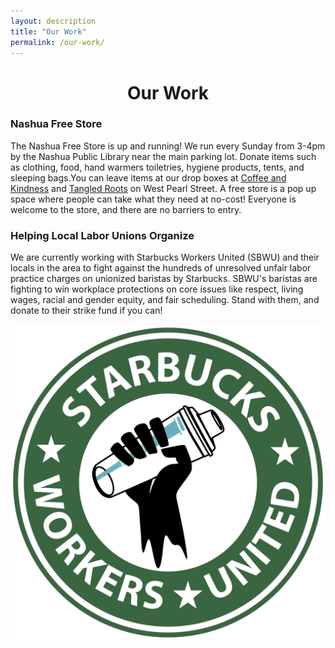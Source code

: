 ```yaml
---
layout: description
title: "Our Work"
permalink: /our-work/
---
```


<h1 style="text-align: center;"> Our Work </h1>

<h3>Nashua Free Store</h3>
<div class="two-columns">
  <div>
    <p>The Nashua Free Store is up and running! We run every Sunday from 3-4pm by the Nashua Public Library near the main parking lot. Donate items such as clothing, food, hand warmers toiletries, hygiene products, tents, and sleeping bags.You can leave items at our drop boxes at <a href="https://maps.app.goo.gl/eNwZFLw8yF3F2h1M7">Coffee and Kindness</a> and <a href="https://maps.app.goo.gl/qceu2BrW4uZyBKmF6">Tangled Roots</a> on West Pearl Street. A free store is a pop up space where people can take what they need at no-cost! Everyone is welcome to the store, and there are no barriers to entry.</p>
  </div>
  <div></div>
  <!-- TODO: enable the following once social sponsorship is approved -->
  <!-- <div>
      <script src="https://donorbox.org/widget.js" paypalExpress="false"></script><iframe src="https://donorbox.org/embed/nashua-free-store-fundraising?language=en-us" name="donorbox" allowpaymentrequest="allowpaymentrequest" seamless="seamless" frameborder="0" scrolling="no" height="900px" width="100%" style="max-width: 500px; min-width: 250px; max-height:none!important" allow="payment"></iframe>
  </div> -->
</div>

<h3>Helping Local Labor Unions Organize</h3>
<div class="two-columns">
  <div>
    <p >We are currently working with Starbucks Workers United (SBWU) and their locals in the area to fight against the hundreds of unresolved unfair labor practice charges on unionized baristas by Starbucks. SBWU's baristas are fighting to win workplace protections on core issues like respect, living wages, racial and gender equity, and fair scheduling. Stand with them, and donate to their strike fund if you can! </p>
  </div>
  <div class="column-image-cnt">
    <img
      src="/assets/images/sbwu-logo.png"
      alt="Starbucks Workers United logo"
      class="responsive-image"
    >
  </div>
</div>
